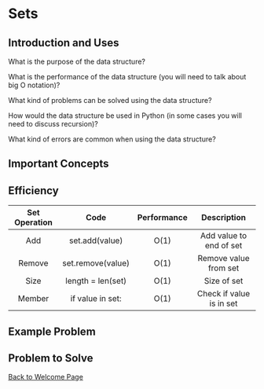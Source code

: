 # Sets

## Introduction and Uses

What is the purpose of the data structure?

What is the performance of the data structure (you will need to talk about big O notation)?

What kind of problems can be solved using the data structure?

How would the data structure be used in Python (in some cases you will need to discuss recursion)?

What kind of errors are common when using the data structure?

## Important Concepts

## Efficiency

| Set Operation | Code | Performance | Description |
| :---: | :---: | :---: | :---: |
| Add | set.add(value) | O(1) | Add value to end of set |
| Remove | set.remove(value) | O(1) | Remove value from set |
| Size | length = len(set) | O(1) | Size of set |
| Member | if value in set: | O(1) | Check if value is in set | 

## Example Problem

## Problem to Solve
[Back to Welcome Page](https://github.com/katereclark/data_structures_tutorial/blob/main/0-welcome.md)
